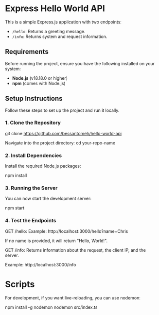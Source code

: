 # Express Hello World API

This is a simple Express.js application with two endpoints: 
- `/hello`: Returns a greeting message.
- `/info`: Returns system and request information.

## Requirements

Before running the project, ensure you have the following installed on your system:

- **Node.js** (v18.18.0 or higher)
- **npm** (comes with Node.js)

## Setup Instructions

Follow these steps to set up the project and run it locally.

### 1. Clone the Repository

git clone https://github.com/bessantomeh/hello-world-api

Navigate into the project directory: cd your-repo-name

### 2. Install Dependencies
Install the required Node.js packages:

npm install

### 3. Running the Server
You can now start the development server:

npm start

### 4. Test the Endpoints
GET /hello:
Example: http://localhost:3000/hello?name=Chris

If no name is provided, it will return "Hello, World!".

GET /info: Returns information about the request, the client IP, and the server.

Example: http://localhost:3000/info

# Scripts
For development, if you want live-reloading, you can use nodemon:

npm install -g nodemon
nodemon src/index.ts








